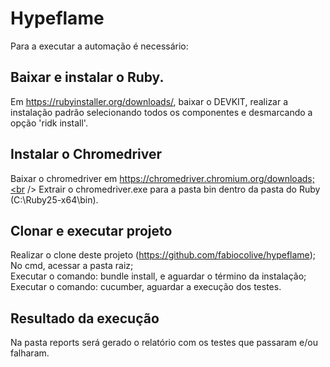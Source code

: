 # Hypeflame

Para a executar a automação é necessário:

## Baixar e instalar o Ruby. 

Em https://rubyinstaller.org/downloads/, baixar o DEVKIT, realizar a instalação padrão selecionando todos os componentes e desmarcando a opção 'ridk install'.

## Instalar o Chromedriver

Baixar o chromedriver em https://chromedriver.chromium.org/downloads;<br />
Extrair o chromedriver.exe para a pasta bin dentro da pasta do Ruby (C:\Ruby25-x64\bin).

## Clonar e executar projeto

Realizar o clone deste projeto (https://github.com/fabiocolive/hypeflame);<br />
No cmd, acessar a pasta raiz;<br />
Executar o comando: bundle install, e aguardar o término da instalação;<br />
Executar o comando: cucumber, aguardar a execução dos testes.

## Resultado da execução

Na pasta reports será gerado o relatório com os testes que passaram e/ou falharam.


